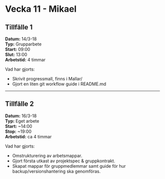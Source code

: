 # Vecka 11 - Mikael 

## Tillfälle 1
**Datum:** 	14/3-18  
**Typ:** 	Grupparbete  
**Start:**	09:00  
**Slut:**	13:00  
**Arbetstid:**	4 timmar  

Vad har gjorts:  
* Skrivit progressmall, finns i Mallar/  
* Gjort en liten git workflow guide i README.md  

---
## Tillfälle 2
**Datum:**	16/3-18  
**Typ:**	Eget arbete  
**Start:**	~14:00  
**Stop:**	~19:00  
**Arbetstid:**	ca 4 timmar  

Vad har gjorts:  
* Omstrukturering av arbetsmappar.  
* Gjort första utkast av projektspec & gruppkontrakt.  
* Skapat mappar för gruppmedlemmar samt guide för hur backup/versionshantering ska genomföras.  
